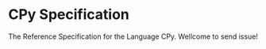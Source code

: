 CPy Specification
===================

The Reference Specification for the Language CPy.
Wellcome to send issue!
